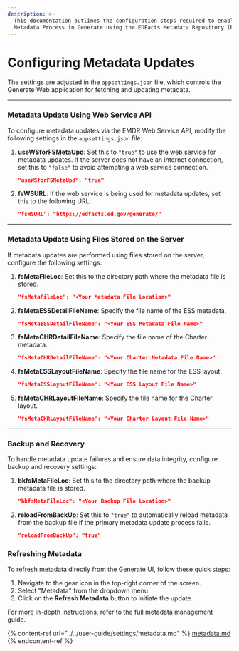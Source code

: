 ```yaml
---
description: >-
  This documentation outlines the configuration steps required to enable the new
  Metadata Process in Generate using the EDFacts Metadata Repository (EMDR) API.
---
```


# Configuring Metadata Updates

The settings are adjusted in the `appsettings.json` file, which controls the Generate Web application for fetching and updating metadata.

***

### **Metadata Update Using Web Service API**

To configure metadata updates via the EMDR Web Service API, modify the following settings in the `appsettings.json` file:

1.  **useWSforFSMetaUpd**: Set this to `"true"` to use the web service for metadata updates. If the server does not have an internet connection, set this to `"false"` to avoid attempting a web service connection.

    ```json
    "useWSforFSMetaUpd": "true"
    ```
2.  **fsWSURL**: If the web service is being used for metadata updates, set this to the following URL:

    ```json
    "fsWSURL": "https://edfacts.ed.gov/generate/"
    ```

***

### **Metadata Update Using Files Stored on the Server**

If metadata updates are performed using files stored on the server, configure the following settings:

1.  **fsMetaFileLoc**: Set this to the directory path where the metadata file is stored.

    ```json
    "fsMetaFileLoc": "<Your Metadata File Location>"
    ```
2.  **fsMetaESSDetailFileName**: Specify the file name of the ESS metadata.

    ```json
    "fsMetaESSDetailFileName": "<Your ESS Metadata File Name>"
    ```
3.  **fsMetaCHRDetailFileName**: Specify the file name of the Charter metadata.

    ```json
    "fsMetaCHRDetailFileName": "<Your Charter Metadata File Name>"
    ```
4.  **fsMetaESSLayoutFileName**: Specify the file name for the ESS layout.

    ```json
    "fsMetaESSLayoutFileName": "<Your ESS Layout File Name>"
    ```
5.  **fsMetaCHRLayoutFileName**: Specify the file name for the Charter layout.

    ```json
    "fsMetaCHRLayoutFileName": "<Your Charter Layout File Name>"
    ```

***

### **Backup and Recovery**

To handle metadata update failures and ensure data integrity, configure backup and recovery settings:

1.  **bkfsMetaFileLoc**: Set this to the directory path where the backup metadata file is stored.

    ```json
    "bkfsMetaFileLoc": "<Your Backup File Location>"
    ```
2.  **reloadFromBackUp**: Set this to `"true"` to automatically reload metadata from the backup file if the primary metadata update process fails.

    ```json
    "reloadFromBackUp": "true"
    ```

### Refreshing Metadata

To refresh metadata directly from the Generate UI, follow these quick steps:

1. Navigate to the gear icon in the top-right corner of the screen.
2. Select "Metadata" from the dropdown menu.
3. Click on the **Refresh Metadata** button to initiate the update.

For more in-depth instructions, refer to the full metadata management guide.

{% content-ref url="../../user-guide/settings/metadata.md" %}
[metadata.md](../../user-guide/settings/metadata.md)
{% endcontent-ref %}
